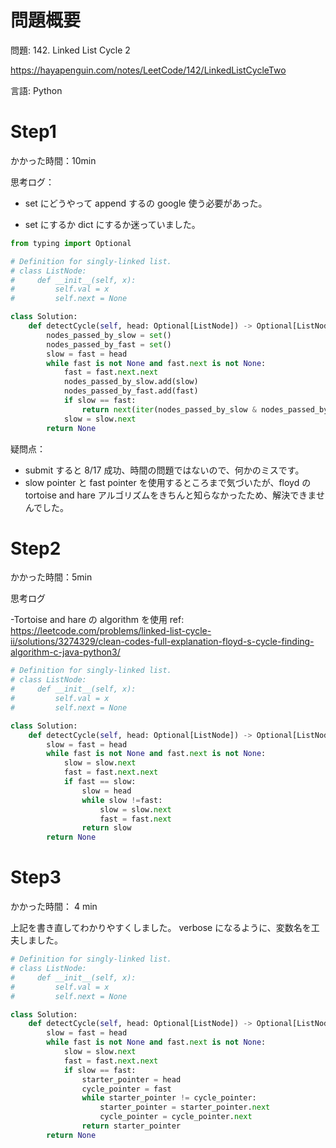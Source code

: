# 問題概要

問題: 142. Linked List Cycle 2

https://hayapenguin.com/notes/LeetCode/142/LinkedListCycleTwo

言語: Python

# Step1

かかった時間：10min

思考ログ：

- set にどうやって append するの google 使う必要があった。

- set にするか dict にするか迷っていました。

```python
from typing import Optional

# Definition for singly-linked list.
# class ListNode:
#     def __init__(self, x):
#         self.val = x
#         self.next = None

class Solution:
    def detectCycle(self, head: Optional[ListNode]) -> Optional[ListNode]:
        nodes_passed_by_slow = set()
        nodes_passed_by_fast = set()
        slow = fast = head
        while fast is not None and fast.next is not None:
            fast = fast.next.next
            nodes_passed_by_slow.add(slow)
            nodes_passed_by_fast.add(fast)
            if slow == fast:
                return next(iter(nodes_passed_by_slow & nodes_passed_by_fast))
            slow = slow.next
        return None

```

疑問点：

- submit すると 8/17 成功、時間の問題ではないので、何かのミスです。
- slow pointer と fast pointer を使用するところまで気づいたが、floyd の tortoise and hare アルゴリズムをきちんと知らなかったため、解決できませんでした。

# Step2

かかった時間：5min

思考ログ

-Tortoise and hare の algorithm を使用
ref: https://leetcode.com/problems/linked-list-cycle-ii/solutions/3274329/clean-codes-full-explanation-floyd-s-cycle-finding-algorithm-c-java-python3/

```python
# Definition for singly-linked list.
# class ListNode:
#     def __init__(self, x):
#         self.val = x
#         self.next = None

class Solution:
    def detectCycle(self, head: Optional[ListNode]) -> Optional[ListNode]:
        slow = fast = head
        while fast is not None and fast.next is not None:
            slow = slow.next
            fast = fast.next.next
            if fast == slow:
                slow = head
                while slow !=fast:
                    slow = slow.next
                    fast = fast.next
                return slow
        return None

```

# Step3

かかった時間： 4 min

上記を書き直してわかりやすくしました。
verbose になるように、変数名を工夫しました。

```python
# Definition for singly-linked list.
# class ListNode:
#     def __init__(self, x):
#         self.val = x
#         self.next = None

class Solution:
    def detectCycle(self, head: Optional[ListNode]) -> Optional[ListNode]:
        slow = fast = head
        while fast is not None and fast.next is not None:
            slow = slow.next
            fast = fast.next.next
            if slow == fast:
                starter_pointer = head
                cycle_pointer = fast
                while starter_pointer != cycle_pointer:
                    starter_pointer = starter_pointer.next
                    cycle_pointer = cycle_pointer.next
                return starter_pointer
        return None
```
